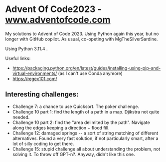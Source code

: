 # Advent Of Code2023 - www.adventofcode.com

My solutions to Advent of Code 2023. Using Python again this year, but no longer with GitHub copilot. As usual, co-opeting with MgTheSilverSardine.

Using Python 3.11.4 .

Useful links:

- https://packaging.python.org/en/latest/guides/installing-using-pip-and-virtual-environments/ (as I can't use Conda anymore)
- https://regex101.com/

## Interesting challenges:

- Challenge 7: a chance to use Quicksort. The poker challenge.
- Challenge 10 part 1: find the length of a path in a map. Djikstra not quite needed.
- Challenge 10 part 2: find the "area delimited by the path". Navigate along the edges keeping a direction + flood fill.
- Challenge 12: damaged springs -- a sort of string matching of different alternatives. Found a very fast solution, if not particularly smart, after a lot of silly coding to get there.
- Challenge 15: stupid challenge all about understanding the problem, not solving it. To throw off GPT-n?. Anyway, didn't like this one. 
